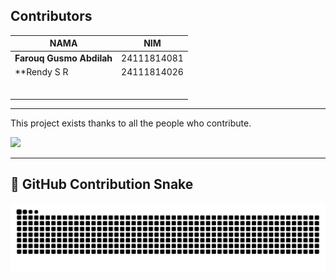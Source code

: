 ##  Contributors
| NAMA | NIM |
|--------|--------|
| **Farouq Gusmo Abdilah** | 24111814081 |
| **Rendy S R | 24111814026 |
|  |  |
|  |  |
|  |  |
|  |  |
|  |  |
|  |  |

---

This project exists thanks to all the people who contribute.

<a href="https://github.com/Farouq-beginner/TokoLaptop/graphs/contributors">
  <img src="https://contrib.rocks/image?repo=Farouq-beginner/TokoLaptop" />
</a>

---


## 🐍 GitHub Contribution Snake

<picture>
  <source
    media="(prefers-color-scheme: dark)"
    srcset="https://github.com/Farouq-beginner/TokoLaptop/raw/output/github-contribution-grid-snake-dark.svg"
  />
  <source
    media="(prefers-color-scheme: light)"
    srcset="https://github.com/Farouq-beginner/TokoLaptop/raw/output/github-contribution-grid-snake.svg"
  />
  <img
    alt="github contribution grid snake animation"
    src="https://github.com/Farouq-beginner/TokoLaptop/raw/output/github-contribution-grid-snake.svg"
  />
</picture>
